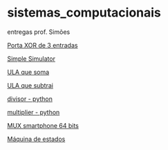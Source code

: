 # sistemas_computacionais
entregas prof. Simões

[Porta XOR de 3 entradas](
https://github.com/luisvlopes/sistemas_computacionais/blob/0fbeb8c64ae442e4d902bac1fa4ca92961ae2806/imagem_2022-07-25_162335076.png)

[Simple Simulator](https://github.com/luisvlopes/sistemas_computacionais/blob/72739a4700852ad0b8cabb5959d111da2b59bc65/Simple%20Simulator)

[ULA que soma](https://github.com/luisvlopes/sistemas_computacionais/blob/main/ULA%20que%20soma.jpg)

[ULA que subtrai](https://github.com/luisvlopes/sistemas_computacionais/blob/4a76da0d6697b3dd6be04eb4bf68842b39964a07/ULA%20subtrai.jpg)

[divisor - python](https://github.com/luisvlopes/sistemas_computacionais/blob/main/divisor%20-%20python)

[multiplier - python](https://github.com/luisvlopes/sistemas_computacionais/blob/main/multiplier%20-%20python)

[MUX smartphone 64 bits](https://github.com/luisvlopes/sistemas_computacionais/blob/main/MUX%20smartphone%2064%20bits.jpg)

[Máquina de estados](https://github.com/luisvlopes/sistemas_computacionais/blob/main/maquina%20de%20estados)
